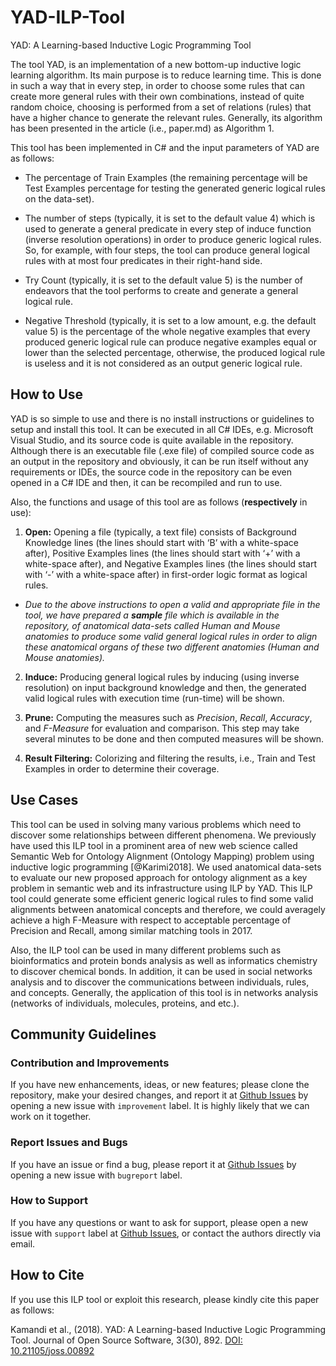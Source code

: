 # YAD-ILP-Tool
YAD: A Learning-based Inductive Logic Programming Tool 

The tool YAD, is an implementation of a new bottom-up inductive logic learning algorithm. 
Its main purpose is to reduce learning time. This is done in such a way that in every step, in order to choose some rules that 
can create more general rules with their own combinations, instead of quite random choice, choosing is performed from a set of 
relations (rules) that have a higher chance to generate the relevant rules. Generally, its algorithm has been presented in the 
article (i.e., paper.md) as Algorithm 1.

This tool has been implemented in C# and the input parameters of YAD are as follows:

  - The percentage of Train Examples (the remaining percentage will be Test Examples percentage for testing the generated 
  generic logical rules on the data-set).

  - The number of steps (typically, it is set to the default value 4) which is used to generate a general predicate in every 
  step of induce function (inverse resolution operations) in order to produce generic logical rules. So, for example, with four 
  steps, the tool can produce general logical rules with at most four predicates in their right-hand side.

  - Try Count (typically, it is set to the default value 5) is the number of endeavors that the tool performs to create and 
  generate a general logical rule.

  - Negative Threshold (typically, it is set to a low amount, e.g. the default value 5) is the percentage of the whole negative 
  examples that every produced generic logical rule can produce negative examples equal or lower than the selected percentage, 
  otherwise, the produced logical rule is useless and it is not considered as an output generic logical rule.

## How to Use

YAD is so simple to use and there is no install instructions or guidelines to setup and install this tool. It can be executed 
in all C# IDEs, e.g. Microsoft Visual Studio, and its source code is quite available in the repository. Although there is an 
executable file (.exe file) of compiled source code as an output in the repository and obviously, it can be run itself without 
any requirements or IDEs, the source code in the repository can be even opened in a C# IDE and then, it can be recompiled and run to 
use.

Also, the functions and usage of this tool are as follows (**respectively** in use):

   1. **Open:** Opening a file (typically, a text file) consists of Background Knowledge lines (the lines should start with ‘B’ with a white-space after), Positive Examples lines (the lines should start with ‘+’ with a white-space after), and Negative Examples lines (the lines should start with ‘-’ with a white-space after) in first-order logic format as logical rules.
   
   - *Due to the above instructions to open a valid and appropriate file in the tool, we have prepared a **sample** file which is* *available in the repository, of anatomical data-sets called Human and Mouse anatomies to produce some valid general logical rules in* *order to align these anatomical organs of these two different anatomies (Human and Mouse anatomies).*

   2. **Induce:** Producing general logical rules by inducing (using inverse resolution) on input background knowledge and then, the 
   generated valid logical rules with execution time (run-time) will be shown. 

   3. **Prune:** Computing the measures such as *Precision*, *Recall*, *Accuracy*, and *F-Measure* for evaluation and comparison. This step may take several minutes to be done and then computed measures will be shown.

   4. **Result Filtering:** Colorizing and filtering the results, i.e., Train and Test Examples in order to determine their coverage.

## Use Cases

This tool can be used in solving many various problems which need to discover some relationships between different phenomena. 
We previously have used this ILP tool in a prominent area of new web science called Semantic Web for Ontology Alignment (Ontology 
Mapping) problem using inductive logic programming [@Karimi2018]. We used anatomical data-sets to evaluate our new proposed approach 
for ontology alignment as a key problem in semantic web and its infrastructure using ILP by YAD. This ILP tool could generate some 
efficient generic logical rules to find some valid alignments between anatomical concepts and therefore, we could averagely achieve 
a high F-Measure with respect to acceptable percentage of Precision and Recall, among similar matching tools in 2017.

Also, the ILP tool can be used in many different problems such as bioinformatics and protein bonds analysis as well as informatics 
chemistry to discover chemical bonds. In addition, it can be used in social networks analysis and to discover the communications 
between individuals, rules, and concepts. Generally, the application of this tool is in networks analysis (networks of individuals, 
molecules, proteins, and etc.).

## Community Guidelines

### Contribution and Improvements

If you have new enhancements, ideas, or new features; please clone the repository, make your desired changes, and report it at [Github Issues](https://github.com/hamedmx/YAD-ILP-Tool/issues) by opening a new issue with `improvement` label. It is highly likely that we can work on it together. 

### Report Issues and Bugs

If you have an issue or find a bug, please report it at [Github Issues](https://github.com/hamedmx/YAD-ILP-Tool/issues) by opening a new issue with `bugreport` label.  

### How to Support

If you have any questions or want to ask for support, please open a new issue with `support` label at [Github Issues](https://github.com/hamedmx/YAD-ILP-Tool/issues), or contact the authors directly via email.

## How to Cite

If you use this ILP tool or exploit this research, please kindly cite this paper as follows:

Kamandi et al., (2018). YAD: A Learning-based Inductive Logic Programming Tool. Journal of Open Source Software, 3(30), 892. [DOI: 10.21105/joss.00892](https://doi.org/10.21105/joss.00892)
